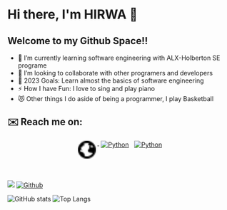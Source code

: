 # Hi there, I'm HIRWA  👋

## Welcome to my Github Space!!
- 🌱 I’m currently learning software engineering with ALX-Holberton SE programe
- 👯 I’m looking to collaborate with other programers and developers
- 🥅 2023 Goals: Learn almost the basics of software engineering
- ⚡ How I have Fun: I love to sing and play piano
- 😻 Other things I do aside of being a programmer, I play Basketball

## ✉️ Reach me on:


<p align="center">
 <a href="https://HIRWA13.github.com/" target="_blank" rel="noopener noreferrer"> <img src="https://raw.githubusercontent.com/iconic/open-iconic/master/svg/globe.svg" alt="Python" height="40" style="vertical-align:top; margin:4px"> </a>
 <a href="https://www.linkedin.com/in/hirwa-jr-505367244/" target="_blank" rel="noopener noreferrer"> <img src="https://cdn.jsdelivr.net/npm/simple-icons@v3/icons/linkedin.svg" alt="Python" height="40" style="vertical-align:top; margin:4px"></a>
 <a href="mailto:iamhirwejr@gmail.com"> <img src="https://cdn.jsdelivr.net/npm/simple-icons@v3/icons/gmail.svg" alt="Python" height="40" style="vertical-align:top; margin:4px"></a>
</p>

<br />

![](https://visitor-badge.laobi.icu/badge?page_id=HIRWA13.HIRWA13)
[![Github](https://img.shields.io/github/followers/HIRWA13?label=Follow&style=social)](https://github.com/HIRWA13)

![GitHub stats](https://github-readme-stats.vercel.app/api?username=HIRWA13&show_icons=true&theme=tokyonight)
![Top Langs](https://github-readme-stats.vercel.app/api/top-langs/?username=HIRWA13&theme=tokyonight)
